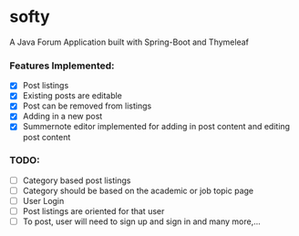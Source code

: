# softy
A Java Forum Application built with Spring-Boot and Thymeleaf

### Features Implemented:
- [X] Post listings
- [X] Existing posts are editable
- [X] Post can be removed from listings
- [X] Adding in a new post
- [X] Summernote editor implemented for adding in post content and editing post content

### TODO:
- [ ] Category based post listings
- [ ] Category should be based on the academic or job topic page
- [ ] User Login
- [ ] Post listings are oriented for that user
- [ ] To post, user will need to sign up and sign in
and many more,...
